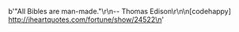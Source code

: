 b'&quot;All Bibles are man-made.&quot;\r\n-- Thomas Edison\r\n\n[codehappy] http://iheartquotes.com/fortune/show/24522\n'